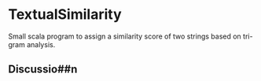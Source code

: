 # TextualSimilarity
Small scala program to assign a similarity score of two strings based on tri-gram analysis.

## Discussio##n
#
